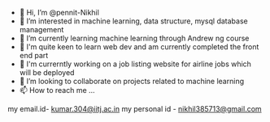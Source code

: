 - 👋 Hi, I’m @pennit-Nikhil
- 👀 I’m interested in machine learning, data structure, mysql database management
- 🌱 I’m currently learning machine learning through Andrew ng course
- 🌱  I'm quite keen to learn web dev and am currently completed the front end part
- 🌱 I'm currerntly working on a job listing website for airline jobs which will be deployed 
- 💞️ I’m looking to collaborate on projects related to machine learning 
- 📫 How to reach me ...

my email.id- kumar.304@iitj.ac.in
my personal id - nikhil385713@gmail.com

<!---
pennit-Nikhil/pennit-Nikhil is a ✨ special ✨ repository because its `README.md` (this file) appears on your GitHub profile.
You can click the Preview link to take a look at your changes.
--->
